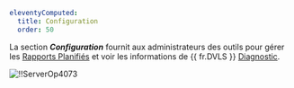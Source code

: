 ```yaml
eleventyComputed:
  title: Configuration
  order: 50
```
La section ***Configuration*** fournit aux administrateurs des outils pour gérer les [Rapports Planifiés](/server/web-interface/reports/configuration/scheduled-reports/) et voir les informations de {{ fr.DVLS }} [Diagnostic](/server/web-interface/reports/configuration/diagnostic/).

![!!ServerOp4073](https://cdnweb.devolutions.net/docs/docs_en_server_ServerOp4073.png)
